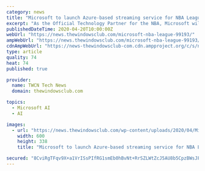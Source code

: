 ```yaml
---
category: news
title: "Microsoft to launch Azure-based streaming service for NBA League"
excerpt: "As the Official Technology Partner for the NBA, Microsoft will allow NBA Digital to leverage the power of its Azure platform to give birth to a new, direct-to-consumer platform, which claims to make use of Artificial Intelligence (AI) and Machine Learning (ML). Thanks to the AI and ML, Microsoft hopes to deliver personalized game broadcasts and ..."
publishedDateTime: 2020-04-20T10:00:00Z
webUrl: "https://news.thewindowsclub.com/microsoft-nba-league-99193/"
ampWebUrl: "https://news.thewindowsclub.com/microsoft-nba-league-99193/amp/"
cdnAmpWebUrl: "https://news-thewindowsclub-com.cdn.ampproject.org/c/s/news.thewindowsclub.com/microsoft-nba-league-99193/amp/"
type: article
quality: 74
heat: 74
published: true

provider:
  name: TWCN Tech News
  domain: thewindowsclub.com

topics:
  - Microsoft AI
  - AI

images:
  - url: "https://news.thewindowsclub.com/wp-content/uploads/2020/04/Microsoft-NBA.jpg"
    width: 600
    height: 338
    title: "Microsoft to launch Azure-based streaming service for NBA League"

secured: "8CviRgTFqv9X+a1VrISsPIfRG1smEb0hBvNt+RrSZLWtZcJ5AU8b5CpzBWsJF8bB0/ERmXDJ8ckTlC4JIjKWmqG5NjuRPUHOeKjRHgM0t7xS54/5B+zg/8v/+TsrLr2BycKV2QJOqyZOLDht6YnN1fWt+lZ/8yYRPJAL2HgOqVSQyQBGwTQquzrhrc+CceBi+hbuA5VPBPUsUsTaV5sKSNr77XqN1J0M1Ioy5tK9SiynGJVh+7y8uf2YgYrRKqJQPCbEL4i6HW4XX9uv/el4a47oxUAgGePm86p1IzZT0XBGmi4JwpqXTUbwOI0OXBml;JiW0GlQtJsU8i/b8DeZaNg=="
---
```


